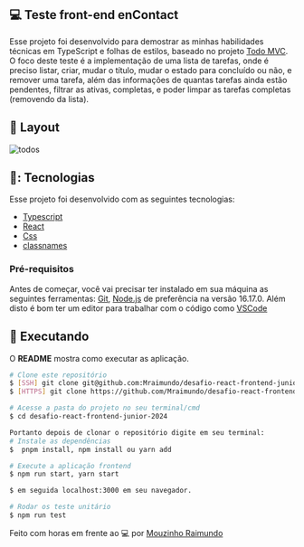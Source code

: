 ## 💻 Teste front-end enContact

Esse projeto foi desenvolvido para demostrar as minhas habilidades técnicas em TypeScript e folhas de estilos, baseado no projeto [Todo MVC](https://todomvc.com).
O foco deste teste é a implementação de uma lista de tarefas, onde é preciso listar, criar, mudar o título, mudar o estado para concluído ou não, e remover uma tarefa, além das informações de quantas tarefas ainda estão pendentes, filtrar as ativas, completas, e poder limpar as tarefas completas (removendo da lista).
## 🎨 Layout

![todos](https://github.com/Mraimundo/teste-santander/assets/53385345/4f01670c-81f6-49c1-b42d-0bd636b97684)

## 🥉: Tecnologias

Esse projeto foi desenvolvido com as seguintes tecnologias:

- [Typescript](https://www.typescriptlang.org/)
- [React](https://reactjs.org/)
- [Css]()
- [classnames](https://www.npmjs.com/package/classnames)

### Pré-requisitos

Antes de começar, você vai precisar ter instalado em sua máquina as seguintes ferramentas:
[Git](https://git-scm.com), [Node.js](https://nodejs.org/en/) de preferência na versão 16.17.0. 
Além disto é bom ter um editor para trabalhar com o código como [VSCode](https://code.visualstudio.com/)

## :notebook: Executando

O **README** mostra como executar as aplicação.

```bash
# Clone este repositório
$ [SSH] git clone git@github.com:Mraimundo/desafio-react-frontend-junior-2024.git
$ [HTTPS] git clone https://github.com/Mraimundo/desafio-react-frontend-junior-2024.git

# Acesse a pasta do projeto no seu terminal/cmd
$ cd desafio-react-frontend-junior-2024

Portanto depois de clonar o repositório digite em seu terminal:
# Instale as dependências
$  pnpm install, npm install ou yarn add

# Execute a aplicação frontend
$ npm run start, yarn start

$ em seguida localhost:3000 em seu navegador.

# Rodar os teste unitário
$ npm run test

```

Feito com horas em frente ao :computer: por [Mouzinho Raimundo](https://www.linkedin.com/in/mouzinho-raimundo/)
